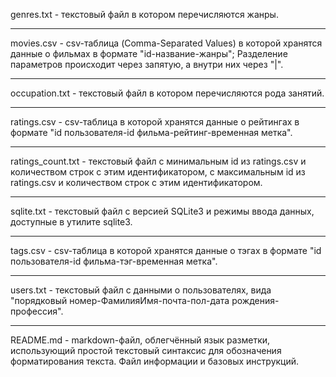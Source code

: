 genres.txt - текстовый файл в котором перечисляются жанры.

---

movies.csv - csv-таблица (Comma-Separated Values) в которой хранятся данные о фильмах в формате "id-название-жанры"; Разделение параметров происходит через запятую, а внутри них через "|".

---

occupation.txt - текстовый файл в котором перечисляются рода занятий.

---

ratings.csv - csv-таблица в которой хранятся данные о рейтингах в формате "id пользователя-id фильма-рейтинг-временная метка".

---

ratings_count.txt - текстовый файл c минимальным id из ratings.csv и количеством строк с этим идентификатором, с максимальным id из ratings.csv и количеством строк с этим идентификатором.

---

sqlite.txt - текстовый файл c версией SQLite3 и режимы ввода данных, доступные в утилите sqlite3.

---

tags.csv - csv-таблица в которой хранятся данные о тэгах в формате "id пользователя-id фильма-тэг-временная метка".

---

users.txt - текстовый файл c данными о пользователях, вида "порядковый номер-ФамилияИмя-почта-пол-дата рождения-профессия".

---

README.md - markdown-файл, облегчённый язык разметки, использующий простой текстовый синтаксис для обозначения форматирования текста. Файл информации и базовых инструкций.